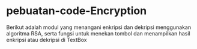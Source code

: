 # pebuatan-code-Encryption
Berikut adalah modul yang menangani enkripsi dan dekripsi menggunakan algoritma RSA, serta fungsi untuk menekan tombol dan menampilkan hasil enkripsi atau dekripsi di TextBox

